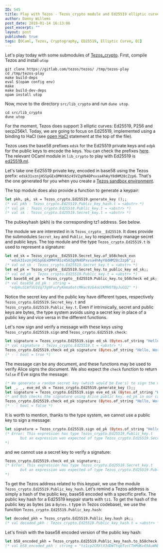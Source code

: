 ```yaml
---
ID: 545
title: Play with Tezos - Tezos_crypto module and Ed25519 elliptic curve
author: Danny Willems
post_date: 2019-01-14 16:13:06
post_excerpt: ""
layout: post
published: true
tags: [OCaml, Tezos, Cryptography, ED25519, Elliptic Curve, EC]
---
```


Let's play today with some submodules of [Tezos_crypto](https://gitlab.com/tezos/tezos/tree/master/src/lib_crypto).
First, compile Tezos and install `utop`
```shell
git clone https://gitlab.com/tezos/tezos/ /tmp/tezos-play
cd /tmp/tezos-play
make build-deps
eval $(opam config env)
make
make build-dev-deps
opam install utop
```

Now, move to the directory `src/lib_crypto` and run `dune utop`.

```shell
cd src/lib_crypto
dune utop
```

For the moment, Tezos does support 3 elliptic curves: Ed25519, P256 and
secp256k1. Today, we are going to focus on Ed25519, implemented using a binding
to HaCl (see [open
HaCl](https://gitlab.com/tezos/tezos/blob/master/src/lib_crypto/ed25519.ml#L48)
statement at the top of the file).

Tezos uses the base58 prefixes `edsk` for the Ed25519 private keys and `edpk` for
the public keys to encode the keys. You can check the prefixes
[here](https://gitlab.com/tezos/tezos/blob/master/src/lib_crypto/base58.ml#L347).
The relevant OCaml module in `lib_crypto` to play with Ed25519 is
[ed25519.ml](https://gitlab.com/tezos/tezos/blob/master/src/lib_crypto/ed25519.ml).

Let's take one Ed25519 private key, encoded in base58 using the Tezos prefix:
`edsk31vznjHSSpGExDMHYASz45VZqXN4DPxvsa4hAyY8dHM28cZzp6`. That's the one
generated for you when you create a [Tezos sandbox
environment](https://tezos.gitlab.io/user/sandbox.html).

The top module does also provide a function to generate a keypair:
```ocaml
let pkh, pk, sk = Tezos_crypto.Ed25519.generate_key ();;
(* val pkh : Tezos_crypto.Ed25519.Public_key_hash.t = <abstr> *)
(* val pk : Tezos_crypto.Ed25519.Public_key.t = <abstr> *)
(* val sk : Tezos_crypto.Ed25519.Secret_key.t = <abstr> *)
```

The pubkeyhash (pkh) is the corresponding tz1 address. See below.

The module we are interested in is `Tezos_crypto__Ed25519`. It does provide the
submodules `Secret_key` and `Public_key` to respectively manage secret and
public keys. The top module and the type `Tezos_crypto.Ed25519.t` is used to
represent a signature:

```ocaml
let ed_sk = Tezos_crypto__Ed25519.Secret_key.of_b58check_exn
  "edsk31vznjHSSpGExDMHYASz45VZqXN4DPxvsa4hAyY8dHM28cZzp6";;
(* val ed_sk : Tezos_crypto.Ed25519.Secret_key.t = <abstr> *)
let ed_pk = Tezos_crypto__Ed25519.Secret_key.to_public_key ed_sk;;
(* val ed_pk : Tezos_crypto.Ed25519.Public_key.t = <abstr> *)
let base58_ed_pk = Tezos_crypto__Ed25519.Public_key.to_b58check ed_pk;;
(* val base58_ed_pk : string =
  "edpkuSLWfVU1Vq7Jg9FucPyKmma6otcMHac9zG4oU1KMHSTBpJuGQ2" *)
```

Notice the secret key and the public key have different types, respectively
`Tezos_crypto.Ed25519.Secret_key.t` and `Tezos_crypto.Ed25519.Public_key.t`.
Even if intrinsically, secret and public keys are bytes, the type system avoids
using a secret key in place of a public key and vice versa in the different
functions.

Let's now sign and verify a message with these keys using `Tezos_crypto.Ed25519.sign` and `Tezos_crypto.Ed25519.check`:
```ocaml
let signature = Tezos_crypto.Ed25519.sign ed_sk (Bytes.of_string "Hello, World!");;
(* val signature : Tezos_crypto.Ed25519.t = <abstr> *)
Tezos_crypto.Ed25519.check ed_pk signature (Bytes.of_string "Hello, World!");;
(* - : bool = true *)
```

The message can be any document, and these functions may be used to verify Alice signs the document. We also expect the `check` function to return `false` if Eve signs the message:

```ocaml
(* We generate a random secret key (which would be Eve's) to sign the message *)
let _, _, eve_ed_sk = Tezos_crypto.Ed25519.generate_key ();;
let signature = Tezos_crypto.Ed25519.sign eve_ed_sk (Bytes.of_string "Hello, World!");;
(* and Bob checks the signature using Alice public key, ed_pk in our case, which is invalid *)
Tezos_crypto.Ed25519.check ed_pk signature (Bytes.of_string "Hello, World!");;
(* - : bool = false *)

```
It is worth to mention, thanks to the type system, we cannot use a public key to sign a message:
```ocaml
let signature = Tezos_crypto.Ed25519.sign ed_pk (Bytes.of_string "Hello, World!");;
(* Error: This expression has type Tezos_crypto.Ed25519.Public_key.t
       but an expression was expected of type Tezos_crypto.Ed25519.Secret_key.t
*)
```
and we cannot use a secret key to verify a signature:
```ocaml
Tezos_crypto.Ed25519.check ed_sk signature;;
(* Error: This expression has type Tezos_crypto.Ed25519.Secret_key.t
       but an expression was expected of type Tezos_crypto.Ed25519.Public_key.t
*)
```

To get the Tezos address related to this keypair, we use the module
`Tezos_crypto.Ed25519.Public_key_hash`. Let's remind a Tezos address is simply a
hash of the public key, base58 encoded with a specific prefix.
The public key hash for a Ed25519 keypair starts with `tz1`. To get the hash of
the public key as bytes (as a `Bytes.t` type in Tezos codebase), we use the function `Tezos_crypto.Ed25519.Public_key.hash`:

```ocaml
let decoded_pkh = Tezos_crypto.Ed25519.Public_key.hash pk;;
(* val decoded_pkh : Tezos_crypto.Ed25519.Public_key_hash.t = <abstr> *)
```

Let's finish with the base58 encoded version of the public key hash:
```ocaml
let b58_encoded_pkh = Tezos_crypto.Ed25519.Public_key_hash.to_b58check decoded_pkh;;
(* val b58_encoded_pkh : string = "tz1cp2CRXtX3dDWTtqbTocCTmMdKv69AuWNb" *)
```
